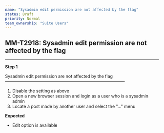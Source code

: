 ```yaml
---
name: "Sysadmin edit permission are not affected by the flag"
status: Draft
priority: Normal
team_ownership: "Suite Users"
---
```


## MM-T2918: Sysadmin edit permission are not affected by the flag

---

**Step 1**

Sysadmin edit permission are not affected by the flag\
————————————————————————————

1. Disable the setting as above
2. Open a new browser session and login as a user who is a sysadmin admin
3. Locate a post made by another user and select the "..." menu

**Expected**

- Edit option is available
